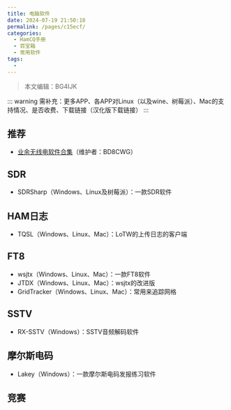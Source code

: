 ```yaml
---
title: 电脑软件
date: 2024-07-19 21:50:18
permalink: /pages/c15ecf/
categories:
  - HamCQ手册
  - 百宝箱
  - 常用软件
tags:
  - 
---
```

> 本文编辑：BG4IJK

::: warning
需补充：更多APP、各APP对Linux（以及wine、树莓派）、Mac的支持情况、是否收费、下载链接（汉化版下载链接）
:::

## 推荐

* [业余无线电软件合集](https://s.seeku.site/#/pc)（维护者：BD8CWG）

## SDR

* SDRSharp（Windows、Linux及树莓派）：一款SDR软件

## HAM日志

* TQSL（Windows、Linux、Mac）：LoTW的上传日志的客户端

## FT8

* wsjtx（Windows、Linux、Mac）：一款FT8软件
* JTDX（Windows、Linux、Mac）：wsjtx的改进版
* GridTracker（Windows、Linux、Mac）：常用来追踪网格

## SSTV

* RX-SSTV（Windows）：SSTV音频解码软件

## 摩尔斯电码

* Lakey（Windows）：一款摩尔斯电码发报练习软件

## 竞赛
